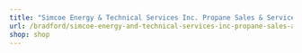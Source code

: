 ```yaml
---
title: "Simcoe Energy & Technical Services Inc. Propane Sales & Service"
url: /bradford/simcoe-energy-and-technical-services-inc-propane-sales-and-service/
shop: shop
---
```

